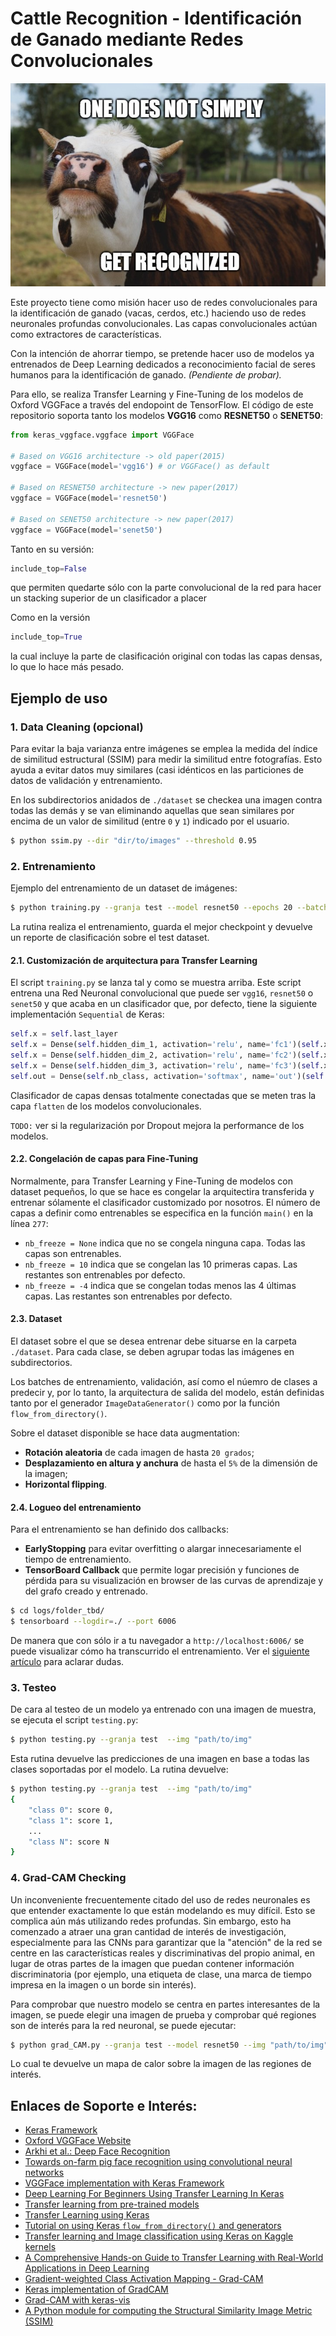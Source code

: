 # Cattle Recognition - Identificación de Ganado mediante Redes Convolucionales
![alt text](cow_meme.jpg)


Este proyecto tiene como misión hacer uso de redes convolucionales para la identificación de ganado (vacas, cerdos, etc.) haciendo uso de redes neuronales profundas convolucionales. Las capas convolucionales actúan como extractores de características.

Con la intención de ahorrar tiempo, se pretende hacer uso de modelos ya entrenados de Deep Learning dedicados a reconocimiento facial de seres humanos para la identificación de ganado. *(Pendiente de probar).*

Para ello, se realiza Transfer Learning y Fine-Tuning de los modelos de Oxford VGGFace a través del endopoint de TensorFlow. El código de este repositorio soporta tanto los modelos **VGG16** como **RESNET50** o **SENET50**:

```python
from keras_vggface.vggface import VGGFace

# Based on VGG16 architecture -> old paper(2015)
vggface = VGGFace(model='vgg16') # or VGGFace() as default

# Based on RESNET50 architecture -> new paper(2017)
vggface = VGGFace(model='resnet50')

# Based on SENET50 architecture -> new paper(2017)
vggface = VGGFace(model='senet50')
```
Tanto en su versión:
 
```python 
include_top=False
``` 
que permiten quedarte sólo con la parte convolucional de la red para hacer un stacking superior de un clasificador a placer

Como en la versión 
```python 
include_top=True
```
la cual incluye la parte de clasificación original con todas las capas densas, lo que lo hace más pesado.

## Ejemplo de uso

### 1. Data Cleaning (opcional)

Para evitar la baja varianza entre imágenes se emplea la medida del índice de similitud estructural (SSIM) para medir la similitud entre fotografías. Esto ayuda a evitar datos muy similares (casi idénticos en las particiones de datos de validación y entrenamiento.

En los subdirectorios anidados de `./dataset` se checkea una imagen contra todas las demás y se van eliminando aquellas que sean similares por encima de un valor de similitud (entre `0` y `1`) indicado por el usuario.

```bash
$ python ssim.py --dir "dir/to/images" --threshold 0.95
```

### 2. Entrenamiento

Ejemplo del entrenamiento de un dataset de imágenes:
```bash
$ python training.py --granja test --model resnet50 --epochs 20 --batch_size 30
```
La rutina realiza el entrenamiento, guarda el mejor checkpoint y devuelve un reporte de clasificación sobre el test dataset.

#### 2.1. Customización de arquitectura para Transfer Learning
El script `training.py` se lanza tal y como se muestra arriba. Este script entrena una Red Neuronal convolucional que puede ser `vgg16`, `resnet50` o `senet50` y que acaba en un clasificador que, por defecto, tiene la siguiente implementación `Sequential` de Keras:

```python
self.x = self.last_layer
self.x = Dense(self.hidden_dim_1, activation='relu', name='fc1')(self.x)
self.x = Dense(self.hidden_dim_2, activation='relu', name='fc2')(self.x)
self.x = Dense(self.hidden_dim_3, activation='relu', name='fc3')(self.x)
self.out = Dense(self.nb_class, activation='softmax', name='out')(self.x)
```
Clasificador de capas densas totalmente conectadas que se meten tras la capa `flatten` de los modelos convolucionales.

`TODO:` ver si la regularización por Dropout mejora la performance de los modelos.

#### 2.2. Congelación de capas para Fine-Tuning
Normalmente, para Transfer Learning y Fine-Tuning de modelos con dataset pequeños, lo que se hace es congelar la arquitectira transferida y entrenar sólamente el clasificador customizado por nosotros. El número de capas a definir como entrenables se especifica en la función `main()` en la línea `277`:
* `nb_freeze = None` indica que no se congela ninguna capa. Todas las capas son entrenables.
* `nb_freeze = 10` indica que se congelan las 10 primeras capas. Las restantes son entrenables por defecto.
* `nb_freeze = -4` indica que se congelan todas menos las 4 últimas capas. Las restantes son entrenables por defecto.

#### 2.3. Dataset
El dataset sobre el que se desea entrenar debe situarse en la carpeta `./dataset`. Para cada clase, se deben agrupar todas las imágenes en subdirectorios. 

Los batches de entrenamiento, validación, así como el núemro de clases a predecir y, por lo tanto, la arquitectura de salida del modelo, están definidas tanto por el generador `ImageDataGenerator()` como por la función `flow_from_directory()`.

Sobre el dataset disponible se hace data augmentation:
* **Rotación aleatoria** de cada imagen de hasta `20 grados`;
* **Desplazamiento en altura y anchura** de hasta el `5%` de la dimensión de la imagen;
* **Horizontal flipping**.

#### 2.4. Logueo del entrenamiento

Para el entrenamiento se han definido dos callbacks: 
* **EarlyStopping** para evitar overfitting o alargar innecesariamente el tiempo de entrenamiento. 
* **TensorBoard Callback** que permite logar precisión y funciones de pérdida para su visualización en browser de las curvas de aprendizaje y del grafo creado y entrenado.

```bash
$ cd logs/folder_tbd/
$ tensorboard --logdir=./ --port 6006
```

De manera que con sólo ir a tu navegador a `http://localhost:6006/` se puede visualizar cómo ha transcurrido el entrenamiento. Ver el [siguiente artículo](https://itnext.io/how-to-use-tensorboard-5d82f8654496) para aclarar dudas.

### 3. Testeo
De cara al testeo de un modelo ya entrenado con una imagen de muestra, se ejecuta el script `testing.py`:
```bash
$ python testing.py --granja test  --img "path/to/img"
```

Esta rutina devuelve las predicciones de una imagen en base a todas las clases soportadas por el modelo. La rutina devuelve:

```bash
$ python testing.py --granja test  --img "path/to/img"
{
    "class 0": score 0,
    "class 1": score 1,
    ...
    "class N": score N
}
```

### 4. Grad-CAM Checking

Un inconveniente frecuentemente citado del uso de redes neuronales es que entender exactamente lo que están modelando es muy difícil. Esto se complica aún más utilizando redes profundas. Sin embargo, esto ha comenzado a atraer una gran cantidad de interés de investigación, especialmente para las CNNs para garantizar que la "atención" de la red se centre en las características reales y discriminativas del propio animal, en lugar de otras partes de la imagen que puedan contener información discriminatoria (por ejemplo, una etiqueta de clase, una marca de tiempo impresa en la imagen o un borde sin interés).

Para comprobar que nuestro modelo se centra en partes interesantes de la imagen, se puede elegir una imagen de prueba y comprobar qué regiones son de interés para la red neuronal, se puede ejecutar:

```bash
$ python grad_CAM.py --granja test --model resnet50 --img "path/to/img"
```
Lo cual te devuelve un mapa de calor sobre la imagen de las regiones de interés.

## Enlaces de Soporte e Interés:

* [Keras Framework](www.keras.io)
* [Oxford VGGFace Website](http://www.robots.ox.ac.uk/~vgg/software/vgg_face/)
* [Arkhi et al.: Deep Face Recognition](http://www.robots.ox.ac.uk/~vgg/publications/2015/Parkhi15/parkhi15.pdf)
* [Towards on-farm pig face recognition using convolutional neural networks](https://www.sciencedirect.com/science/article/pii/S0166361517304992?via%3Dihub#fig0025)
* [VGGFace implementation with Keras Framework](https://github.com/rcmalli/keras-vggface)
* [Deep Learning For Beginners Using Transfer Learning In Keras](https://towardsdatascience.com/keras-transfer-learning-for-beginners-6c9b8b7143e)
* [Transfer learning from pre-trained models](https://towardsdatascience.com/transfer-learning-from-pre-trained-models-f2393f124751)
* [Transfer Learning using Keras](https://medium.com/@14prakash/transfer-learning-using-keras-d804b2e04ef8)
* [Tutorial on using Keras `flow_from_directory()` and generators](https://medium.com/@vijayabhaskar96/tutorial-image-classification-with-keras-flow-from-directory-and-generators-95f75ebe5720)
* [Transfer learning and Image classification using Keras on Kaggle kernels](https://towardsdatascience.com/transfer-learning-and-image-classification-using-keras-on-kaggle-kernels-c76d3b030649)
* [A Comprehensive Hands-on Guide to Transfer Learning with Real-World Applications in Deep Learning](https://towardsdatascience.com/a-comprehensive-hands-on-guide-to-transfer-learning-with-real-world-applications-in-deep-learning-212bf3b2f27a)
* [Gradient-weighted Class Activation Mapping - Grad-CAM](https://medium.com/@mohamedchetoui/grad-cam-gradient-weighted-class-activation-mapping-ffd72742243a)
* [Keras implementation of GradCAM](https://github.com/eclique/keras-gradcam/blob/master/gradcam_vgg.ipynb)
* [Grad-CAM with keras-vis](https://fairyonice.github.io/Grad-CAM-with-keras-vis.html)
* [A Python module for computing the Structural Similarity Image Metric (SSIM)](https://github.com/jterrace/pyssim)
